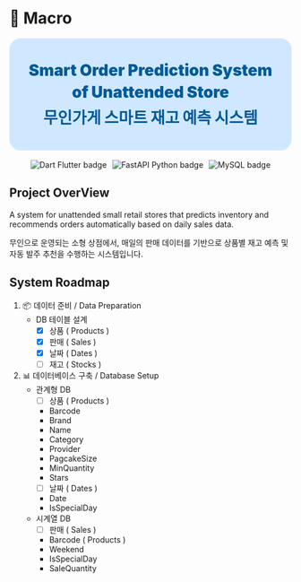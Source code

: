 # 🏪 Macro
<div align="center">
    <!-- Banner -->
    <div style="
      width: 100%;
      height: 200px;
      background-color: #d0e8ff;
      border-radius: 20px;
      display: flex;
      flex-direction: column;
      align-items: center;
      justify-content: center;
      font-size: 28px;
      font-weight: 900;
      color: #005b99;
      line-height: 1.4;
      text-align: center;
    ">
      <div>Smart Order Prediction System</div>
      <div>of Unattended Store</div>
      <div style="margin-top: 6px;">무인가게 스마트 재고 예측 시스템</div>
    </div>
    <br>
    <!-- Badges -->
    <div style="
      display: flex;
      gap: 10px;
      justify-content: center;
      flex-wrap: wrap;
    ">
      <img src="https://img.shields.io/badge/Dart-Flutter-blue" alt="Dart Flutter badge">
      <img src="https://img.shields.io/badge/FastAPI-Python-green" alt="FastAPI Python badge">
      <img src="https://img.shields.io/badge/MySQL-Database-orange" alt="MySQL badge">
    </div>
</div>



## Project OverView
A system for unattended small retail stores that predicts inventory and recommends orders automatically based on daily sales data.

무인으로 운영되는 소형 상점에서, 매일의 판매 데이터를 기반으로 상품별 재고 예측 및 자동 발주 추천을 수행하는 시스템입니다.

## System Roadmap
1. 📦 데이터 준비 / Data Preparation
    - DB 테이블 설계
      - [x] 상품 ( Products )
      - [x] 판매 ( Sales )
      - [x] 날짜 ( Dates )
      - [ ] 재고 ( Stocks )

2. 📊 데이터베이스 구축 / Database Setup
    - 관계형 DB
      - [ ] 상품 ( Products )
      - Barcode
      - Brand
      - Name
      - Category
      - Provider
      - PagcakeSize
      - MinQuantity
      - Stars
      - [ ] 날짜 ( Dates )
      - Date
      - IsSpecialDay
    - 시계열 DB
      - [ ] 판매 ( Sales )
      * Barcode ( Products )
      * Weekend
      * IsSpecialDay
      * SaleQuantity
